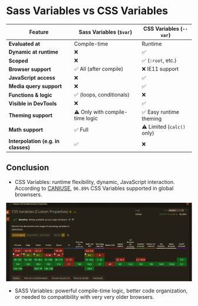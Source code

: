 # Sass Variables vs CSS Variables

| Feature                             | **Sass Variables** (`$var`)     | **CSS Variables** (`--var`) |
| ----------------------------------- | ------------------------------- | --------------------------- |
| **Evaluated at**                    | Compile-time                    | Runtime                     |
| **Dynamic at runtime**              | ❌                              | ✅                          |
| **Scoped**                          | ❌                              | ✅ (`:root`, etc.)          |
| **Browser support**                 | ✅ All (after compile)          | ❌ IE11 support             |
| **JavaScript access**               | ❌                              | ✅                          |
| **Media query support**             | ❌                              | ✅                          |
| **Functions & logic**               | ✅ (loops, conditionals)        | ❌                          |
| **Visible in DevTools**             | ❌                              | ✅                          |
| **Theming support**                 | ⚠️ Only with compile-time logic | ✅ Easy runtime theming     |
| **Math support**                    | ✅ Full                         | ⚠️ Limited (`calc()` only)  |
| **Interpolation (e.g. in classes)** | ✅                              | ❌                          |

## Conclusion

- CSS Variables: runtime flexibility, dynamic, JavaScript interaction. According to [CANIUSE](https://caniuse.com/css-variables), `96.89%` CSS Variables supported in global brownsers.

![CSS Variable in caniuse 2025](<CSS_Variable(caniuse).png>)

- SASS Variables: powerful compile-time logic, better code organization, or needed to compatibility with very very older browsers.
